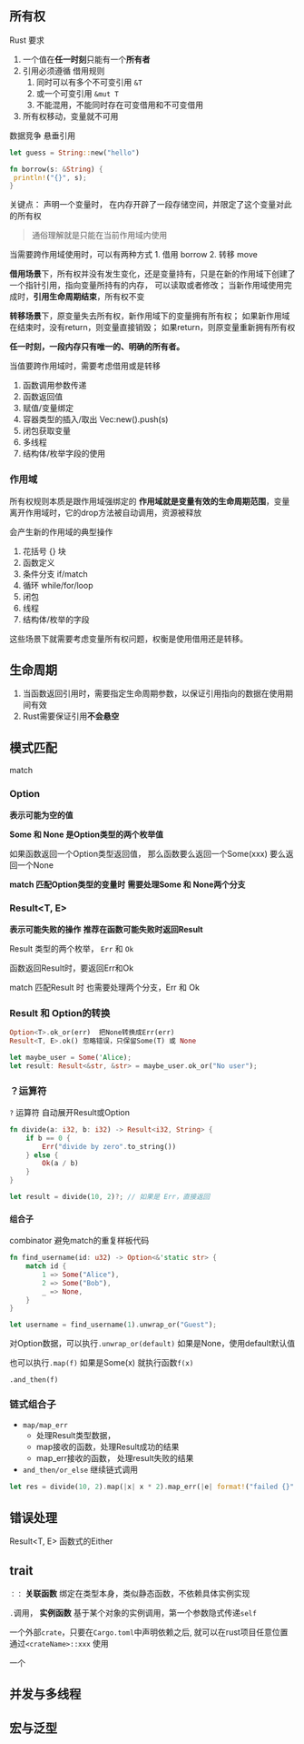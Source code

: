 ## 所有权
Rust 要求
1. 一个值在**任一时刻**只能有一个**所有者**
2. 引用必须遵循 借用规则
	1. 同时可以有多个不可变引用 `&T`
	2. 或一个可变引用 `&mut T`
	3. 不能混用，不能同时存在可变借用和不可变借用
3. 所有权移动，变量就不可用

数据竞争
悬垂引用

```rust
let guess = String::new("hello")

fn borrow(s: &String) {
 println!("{}", s);
}
```

关键点：
声明一个变量时，
在内存开辟了一段存储空间，并限定了这个变量对此的所有权

> 通俗理解就是只能在当前作用域内使用

当需要跨作用域使用时，可以有两种方式
	1. 借用 borrow
	2. 转移 move

**借用场景**下，所有权并没有发生变化，还是变量持有，只是在新的作用域下创建了一个指针引用，指向变量所持有的内存， 可以读取或者修改； 当新作用域使用完成时，**引用生命周期结束**，所有权不变

**转移场景**下，原变量失去所有权，新作用域下的变量拥有所有权；
如果新作用域在结束时，没有return，则变量直接销毁；
如果return，则原变量重新拥有所有权

**任一时刻，一段内存只有唯一的、明确的所有者。**

当值要跨作用域时，需要考虑借用或是转移
1. 函数调用参数传递
2. 函数返回值
3. 赋值/变量绑定
4. 容器类型的插入/取出  Vec:new().push(s)
5. 闭包获取变量
6. 多线程
7. 结构体/枚举字段的使用


### 作用域
所有权规则本质是跟作用域强绑定的
**作用域就是变量有效的生命周期范围**，变量离开作用域时，它的drop方法被自动调用，资源被释放

会产生新的作用域的典型操作
1. 花括号 {} 块
2. 函数定义
3. 条件分支 if/match
4. 循环 while/for/loop
5. 闭包
6. 线程
7. 结构体/枚举的字段

这些场景下就需要考虑变量所有权问题，权衡是使用借用还是转移。

## 生命周期
1. 当函数返回引用时，需要指定生命周期参数，以保证引用指向的数据在使用期间有效
2. Rust需要保证引用**不会悬空**



## 模式匹配
match

### Option 
**表示可能为空的值**

**Some 和 None 是Option类型的两个枚举值**

如果函数返回一个Option类型返回值，
那么函数要么返回一个Some(xxx)
要么返回一个None

**match 匹配Option类型的变量时**
**需要处理Some 和 None两个分支**

### Result<T, E> 
**表示可能失败的操作**
**推荐在函数可能失败时返回Result**

Result 类型的两个枚举， `Err` 和 `Ok`

函数返回Result时，要返回Err和Ok

match 匹配Result 时
也需要处理两个分支，Err 和 Ok

### Result 和 Option的转换
```rust
Option<T>.ok_or(err)  把None转换成Err(err)
Result<T, E>.ok() 忽略错误，只保留Some(T) 或 None

let maybe_user = Some('Alice);
let result: Result<&str, &str> = maybe_user.ok_or("No user");

```

### ？运算符

`?` 运算符 自动展开Result或Option
```rust
fn divide(a: i32, b: i32) -> Result<i32, String> {
    if b == 0 {
        Err("divide by zero".to_string())
    } else {
        Ok(a / b)
    }
}

let result = divide(10, 2)?; // 如果是 Err，直接返回
```


#### 组合子
combinator
避免match的重复样板代码
```rust
fn find_username(id: u32) -> Option<&'static str> {
    match id {
        1 => Some("Alice"),
        2 => Some("Bob"),
        _ => None,
    }
}

let username = find_username(1).unwrap_or("Guest");

```
对Option数据，可以执行`.unwrap_or(default)`
如果是None，使用default默认值

也可以执行`.map(f)` 如果是Some(x) 就执行函数`f(x)`

`.and_then(f)`


### 链式组合子
+ `map/map_err` 
	+ 处理Result类型数据，
	+ map接收的函数，处理Result成功的结果 
	+ map_err接收的函数， 处理result失败的结果
+ `and_then/or_else` 继续链式调用

```rust
let res = divide(10, 2).map(|x| x * 2).map_err(|e| format!("failed {}", e))
```




## 错误处理
Result<T, E> 函数式的Either

## trait

`：：`
**关联函数**
绑定在类型本身，类似静态函数，不依赖具体实例实现

`.`调用，
**实例函数**
基于某个对象的实例调用，第一个参数隐式传递`self`

一个外部`crate`，只要在`Cargo.toml`中声明依赖之后, 就可以在rust项目任意位置通过`<crateName>::xxx` 使用

一个



## 并发与多线程


## 宏与泛型
